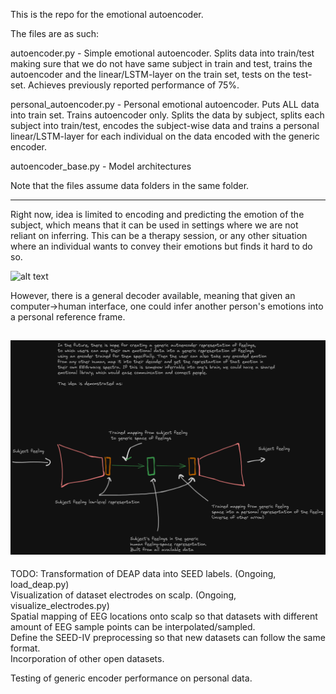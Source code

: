 This is the repo for the emotional autoencoder.

The files are as such:

autoencoder.py - Simple emotional autoencoder. Splits data into train/test making sure that we do not have same subject in train and test, trains the autoencoder and the linear/LSTM-layer on the train set, tests on the test-set. Achieves previously reported performance of 75%.

personal_autoencoder.py - Personal emotional autoencoder. Puts ALL data into train set. Trains autoencoder only. Splits the data by subject, splits each subject into train/test, encodes the subject-wise data and trains a personal linear/LSTM-layer for each individual on the data encoded with the generic encoder.

autoencoder_base.py - Model architectures

Note that the files assume data folders in the same folder.

----------------------------------------------------------------

Right now, idea is limited to encoding and predicting the emotion of the subject, which means that it can be used in settings where we are not reliant on inferring. This can be a therapy session, or any other situation where an individual wants to convey their emotions but finds it hard to do so.

![alt text](personal_autoencoder_concept.png)

However, there is a general decoder available, meaning that given an computer->human interface, one could infer another person's emotions into a personal reference frame.

![alt text](goal_emotional_autoencoder.png)
-----------------------------------------------------------------

TODO:
Transformation of DEAP data into SEED labels. (Ongoing, load_deap.py)<br>
Visualization of dataset electrodes on scalp. (Ongoing, visualize_electrodes.py)<br>
Spatial mapping of EEG locations onto scalp so that datasets with different amount of EEG sample points can be interpolated/sampled.<br>
Define the SEED-IV preprocessing so that new datasets can follow the same format.<br>
Incorporation of other open datasets.<br>

Testing of generic encoder performance on personal data.

